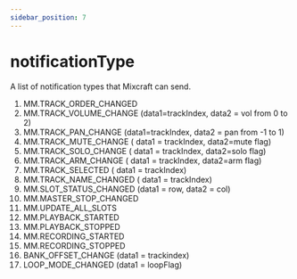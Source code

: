 ```yaml
---
sidebar_position: 7
---
```


# notificationType

A list of notification types that Mixcraft can send.

1. MM.TRACK_ORDER_CHANGED
2. MM.TRACK_VOLUME_CHANGE  (data1=trackIndex, data2 = vol from 0 to 2)
3. MM.TRACK_PAN_CHANGE  (data1=trackIndex, data2 = pan from -1 to 1)
4. MM.TRACK_MUTE_CHANGE ( data1 = trackIndex, data2=mute flag)
5. MM.TRACK_SOLO_CHANGE  ( data1 = trackIndex, data2=solo flag)
6. MM.TRACK_ARM_CHANGE   ( data1 = trackIndex, data2=arm flag)
7. MM.TRACK_SELECTED  ( data1 = trackIndex)
8. MM.TRACK_NAME_CHANGED ( data1 = trackIndex) 
9. MM.SLOT_STATUS_CHANGED (data1 = row, data2 = col)
10. MM.MASTER_STOP_CHANGED 
11. MM.UPDATE_ALL_SLOTS
12. MM.PLAYBACK_STARTED
13. MM.PLAYBACK_STOPPED
14. MM.RECORDING_STARTED
15. MM.RECORDING_STOPPED
16. BANK_OFFSET_CHANGE (data1 = trackindex)
17. LOOP_MODE_CHANGED (data1 = loopFlag)


